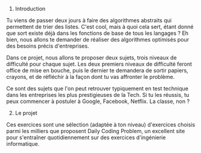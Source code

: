 1. Introduction

Tu viens de passer deux jours à faire des algorithmes abstraits qui permettent de trier des listes. C'est cool, mais à quoi cela sert, étant donné
que sort existe déjà dans les fonctions de base de tous les langages ? Eh bien, nous allons te demander de réaliser des algorithmes optimisés pour
des besoins précis d'entreprises.

Dans ce projet, nous allons te proposer deux sujets, trois niveaux de difficulté pour chaque sujet. Les deux premiers niveaux de difficulté feront
office de mise en bouche, puis le dernier te demandera de sortir papiers, crayons, et de réfléchir à la façon dont tu vas affronter le problème.

Ce sont des sujets que l'on peut retrouver typiquement en test technique dans les entreprises les plus prestigieuses de la Tech. Si tu les réussis, tu
peux commencer à postuler à Google, Facebook, Netflix. La classe, non ?

2. Le projet

Ces exercices sont une sélection (adaptée à ton niveau) d'exercices choisis parmi les milliers que proposent Daily Coding Problem, un excellent site
pour s'entraîner quotidiennement sur des exercices d'ingénierie informatique.